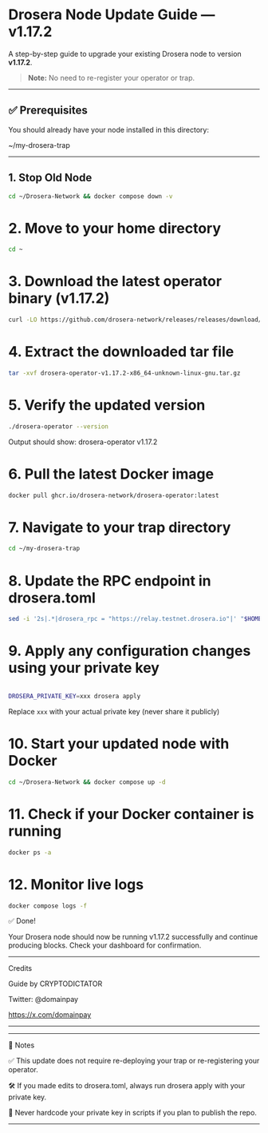 # Drosera Node Update Guide — v1.17.2

A step-by-step guide to upgrade your existing Drosera node to version **v1.17.2**.

> **Note:** No need to re-register your operator or trap.

---

## ✅ Prerequisites

You should already have your node installed in this directory:

~/my-drosera-trap

---

## 1. Stop Old Node


```bash
cd ~/Drosera-Network && docker compose down -v
```


# 2. Move to your home directory


```bash
cd ~
```

# 3. Download the latest operator binary (v1.17.2)

```bash
curl -LO https://github.com/drosera-network/releases/releases/download/v1.17.2/drosera-operator-v1.17.2-x86_64-unknown-linux-gnu.tar.gz
```

# 4. Extract the downloaded tar file

```bash
tar -xvf drosera-operator-v1.17.2-x86_64-unknown-linux-gnu.tar.gz
```

# 5. Verify the updated version
```bash
./drosera-operator --version
```
Output should show: drosera-operator v1.17.2


# 6. Pull the latest Docker image
```bash
docker pull ghcr.io/drosera-network/drosera-operator:latest
```

# 7. Navigate to your trap directory
```bash
cd ~/my-drosera-trap
```


# 8. Update the RPC endpoint in drosera.toml

```bash
sed -i '2s|.*|drosera_rpc = "https://relay.testnet.drosera.io"|' "$HOME/my-drosera-trap/drosera.toml"
```
# 9. Apply any configuration changes using your private key
```bash

DROSERA_PRIVATE_KEY=xxx drosera apply
```
Replace `xxx` with your actual private key (never share it publicly)

# 10. Start your updated node with Docker

```bash
cd ~/Drosera-Network && docker compose up -d
```

# 11. Check if your Docker container is running

```bash
docker ps -a
```

# 12. Monitor live logs

```bash
docker compose logs -f
```


✅ Done!

Your Drosera node should now be running v1.17.2 successfully and continue producing blocks.
Check your dashboard for confirmation.


---

Credits


Guide by CRYPTODICTATOR

Twitter: @domainpay

https://x.com/domainpay

---
---

📌 Notes

✅ This update does not require re-deploying your trap or re-registering your operator.

🛠️ If you made edits to drosera.toml, always run drosera apply with your private key.

🔐 Never hardcode your private key in scripts if you plan to publish the repo.

---
